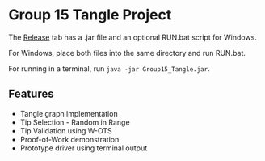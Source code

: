 # Group 15 Tangle Project

The [Release](https://github.com/naomirae20/SecurityProject_5378/releases/tag/Release) tab has a .jar file and an optional RUN.bat script for Windows.

For Windows, place both files into the same directory and run RUN.bat.

For running in a terminal, run ``java -jar Group15_Tangle.jar``.

## Features

* Tangle graph implementation
* Tip Selection - Random in Range
* Tip Validation using W-OTS
* Proof-of-Work demonstration
* Prototype driver using terminal output